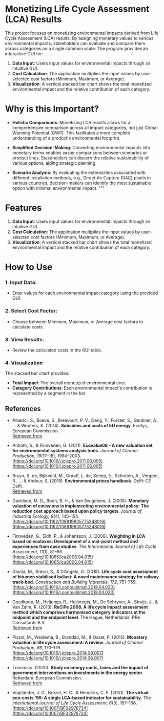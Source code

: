 # Monetizing Life Cycle Assessment (LCA) Results

This project focuses on monetizing environmental impacts derived from Life Cycle Assessment (LCA) results.
By assigning monetary values to various environmental impacts, stakeholders can evaluate and compare them 
across categories on a single common scale. The program provides an interactive GUI for:

1. **Data Input**: Users input values for environmental impacts through an intuitive GUI.
2. **Cost Calculation**: The application multiplies the input values by user-selected cost factors 
   (Minimum, Maximum, or Average).
3. **Visualization**: A vertical stacked bar chart shows the total monetized environmental impact 
   and the relative contribution of each category.

# Why is this Important?
- **Holistic Comparisons**: Monetizing LCA results allows for a comprehensive comparison across all 
  impact categories, not just Global Warming Potential (GWP). This facilitates a more complete 
  understanding of a product's environmental footprint.

- **Simplified Decision-Making**: Converting environmental impacts into monetary terms enables 
  easier comparisons between scenarios or product lines. Stakeholders can discern the relative 
  sustainability of various options, aiding strategic planning.

- **Scenario Analysis**: By evaluating the externalities associated with different installation methods, 
  e.g., Direct Air Capture (DAC) plants in various countries, decision-makers can identify the most 
  sustainable option with minimal environmental impact.
"""

# Features

1. **Data Input**: Users input values for environmental impacts through an intuitive GUI.
2. **Cost Calculation**: The application multiplies the input values by user-selected cost factors 
   (Minimum, Maximum, or Average).
3. **Visualization**: A vertical stacked bar chart shows the total monetized environmental impact 
   and the relative contribution of each category.

# How to Use
### 1. Input Data:
- Enter values for each environmental impact category using the provided GUI.

### 2. Select Cost Factor:
- Choose between Minimum, Maximum, or Average cost factors to calculate costs.

### 3. View Results:
- Review the calculated costs in the GUI table.

### 4. Visualization
The stacked bar chart provides:
- **Total Impact**: The overall monetized environmental cost.
- **Category Contributions**: Each environmental impact's contribution is represented by a segment in the bar

## References

- Alberici, S., Boeve, S., Breevoort, P. V., Deng, Y., Forster, S., Gardiner, A., ... & Wouters, K. (2014). **Subsidies and costs of EU energy**. Ecofys, European Commission.  
  [Retrieved from](https://ec.europa.eu/energy/sites/ener/files/documents/ECOFYS%202014%20Subsidies%20and%20costs%20of%20EU%20energy_11_Nov.pdf)

- Ahlroth, S., & Finnveden, G. (2011). **Ecovalue08 - A new valuation set for environmental systems analysis tools**. *Journal of Cleaner Production, 19*(17–18), 1994–2003.  
  [https://doi.org/10.1016/j.jclepro.2011.06.005](https://doi.org/10.1016/j.jclepro.2011.06.005)

- Bruyn, S. de, Bijleveld, M., Graaff, L. de, Schep, E., Schroten, A., Vergeer, R., ... & Ahdour, S. (2018). **Environmental prices handbook**. Delft: CE Delft.  
  [Retrieved from](https://www.cedelft.eu/en/publications/2191/environmental-prices-handbook-eu28-version)

- Davidson, M. D., Boon, B. H., & Van Swigchem, J. (2005). **Monetary valuation of emissions in implementing environmental policy: The reduction cost approach based upon policy targets**. *Journal of Industrial Ecology, 9*(4), 145–154.  
  [https://doi.org/10.1162/108819805775248016](https://doi.org/10.1162/108819805775248016)

- Finnveden, G., Eldh, P., & Johansson, J. (2006). **Weighting in LCA based on ecotaxes: Development of a mid-point method and experiences from case studies**. *The International Journal of Life Cycle Assessment, 11*(1), 81–88.  
  [https://doi.org/10.1065/lca2006.04.015](https://doi.org/10.1065/lca2006.04.015)

- Giunta, M., Bressi, S., & D’Angelo, G. (2018). **Life cycle cost assessment of bitumen stabilised ballast: A novel maintenance strategy for railway track-bed**. *Construction and Building Materials, 172*, 751–759.  
  [https://doi.org/10.1016/j.conbuildmat.2018.04.020](https://doi.org/10.1016/j.conbuildmat.2018.04.020)

- Goedkoop, M., Heijungs, R., Huijbregts, M., De Schryver, A., Struijs, J., & Van Zelm, R. (2013). **ReCiPe 2008. A life cycle impact assessment method which comprises harmonised category indicators at the midpoint and the endpoint level**. The Hague, Netherlands: PRé Consultants B.V.  
  [Retrieved from](http://www.rivm.nl/sites/default/files/2018-11/ReCiPe%202008_A%20lcia%20method%20which%20comprises%20harmonised%20category%20indicators.pdf)

- Pizzol, M., Weidema, B., Brandão, M., & Osset, P. (2015). **Monetary valuation in life cycle assessment: A review**. *Journal of Cleaner Production, 86*, 170–179.  
  [https://doi.org/10.1016/j.jclepro.2014.08.007](https://doi.org/10.1016/j.jclepro.2014.08.007)

- Trinomics. (2020). **Study on energy costs, taxes and the impact of government interventions on investments in the energy sector**. Rotterdam: European Commission.  
  [Retrieved from](https://op.europa.eu/en/publication-detail/-/publication/91a3097c-1747-11eb-b57e-01aa75ed71a1/language-en)

- Vogtländer, J. G., Brezet, H. C., & Hendriks, C. F. (2001). **The virtual eco-costs '99: A single LCA-based indicator for sustainability**. *The International Journal of Life Cycle Assessment, 6*(3), 157–166.  
  [https://doi.org/10.1007/BF02978734](https://doi.org/10.1007/BF02978734)

